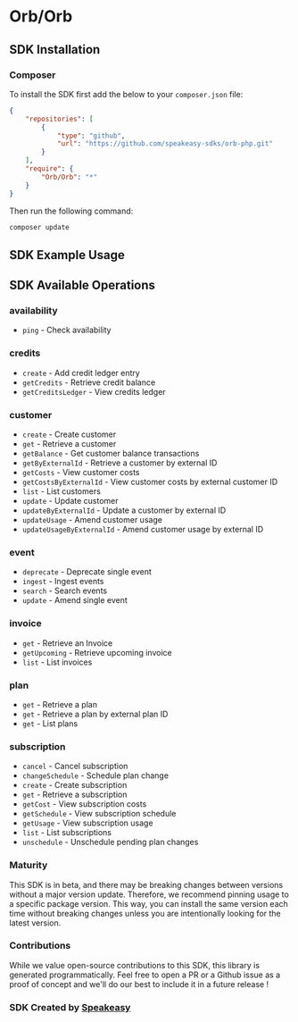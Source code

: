 # Orb/Orb

<!-- Start SDK Installation -->
## SDK Installation

### Composer

To install the SDK first add the below to your `composer.json` file:

```json
{
    "repositories": [
        {
            "type": "github",
            "url": "https://github.com/speakeasy-sdks/orb-php.git"
        }
    ],
    "require": {
        "Orb/Orb": "*"
    }
}
```

Then run the following command:

```bash
composer update
```
<!-- End SDK Installation -->

## SDK Example Usage
<!-- Start SDK Example Usage -->

<!-- End SDK Example Usage -->

<!-- Start SDK Available Operations -->
## SDK Available Operations


### availability

* `ping` - Check availability

### credits

* `create` - Add credit ledger entry
* `getCredits` - Retrieve credit balance
* `getCreditsLedger` - View credits ledger

### customer

* `create` - Create customer
* `get` - Retrieve a customer
* `getBalance` - Get customer balance transactions
* `getByExternalId` - Retrieve a customer by external ID
* `getCosts` - View customer costs
* `getCostsByExternalId` - View customer costs by external customer ID
* `list` - List customers
* `update` - Update customer
* `updateByExternalId` - Update a customer by external ID
* `updateUsage` - Amend customer usage
* `updateUsageByExternalId` - Amend customer usage by external ID

### event

* `deprecate` - Deprecate single event
* `ingest` - Ingest events
* `search` - Search events
* `update` - Amend single event

### invoice

* `get` - Retrieve an Invoice
* `getUpcoming` - Retrieve upcoming invoice
* `list` - List invoices

### plan

* `get` - Retrieve a plan
* `get` - Retrieve a plan by external plan ID
* `get` - List plans

### subscription

* `cancel` - Cancel subscription
* `changeSchedule` - Schedule plan change
* `create` - Create subscription
* `get` - Retrieve a subscription
* `getCost` - View subscription costs
* `getSchedule` - View subscription schedule
* `getUsage` - View subscription usage
* `list` - List subscriptions
* `unschedule` - Unschedule pending plan changes
<!-- End SDK Available Operations -->

### Maturity

This SDK is in beta, and there may be breaking changes between versions without a major version update. Therefore, we recommend pinning usage
to a specific package version. This way, you can install the same version each time without breaking changes unless you are intentionally
looking for the latest version.

### Contributions

While we value open-source contributions to this SDK, this library is generated programmatically.
Feel free to open a PR or a Github issue as a proof of concept and we'll do our best to include it in a future release !

### SDK Created by [Speakeasy](https://docs.speakeasyapi.dev/docs/using-speakeasy/client-sdks)
